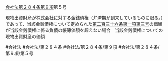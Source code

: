 [会社法第２８４条第９項](会社法＿＿＿＿第２８４条第９項)第５号

現物出資財産が株式会社に対する金銭債権（弁済期が到来しているものに限る。）であって、当該金銭債権について定められた[第二百三十六条第一項第三号](会社法＿＿＿＿第２３６条第１項第３号)の価額が当該金銭債権に係る負債の帳簿価額を超えない場合　当該金銭債権についての現物出資財産の価額


#会社法
#会社法/第２８４条
#会社法/第２８４条/第９項
#会社法/第２８４条/第９項/第５号
